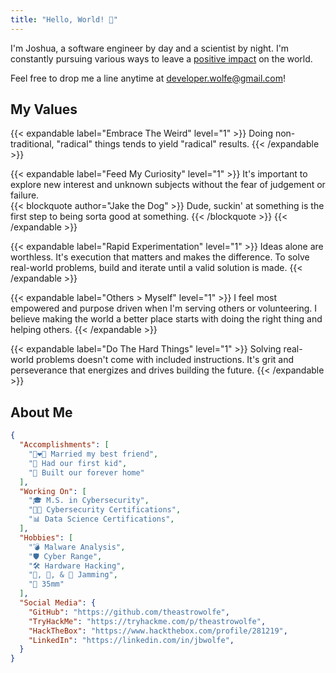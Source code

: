 ```yaml
---
title: "Hello, World! 👋"
---
```


I'm Joshua, a software engineer by day and a scientist by night. I'm constantly
pursuing various ways to leave a [positive impact][goals] on the world.

Feel free to drop me a line anytime at [developer.wolfe@gmail.com][email]!

## My Values

{{< expandable label="Embrace The Weird" level="1" >}}
Doing non-traditional, "radical" things tends to yield "radical" results.
{{< /expandable >}}

{{< expandable label="Feed My Curiosity" level="1" >}}
It's important to explore new interest and unknown subjects without the fear
of judgement or failure.
<br/>
{{< blockquote author="Jake the Dog" >}}
Dude, suckin' at something is the first step to being sorta good at something.
{{< /blockquote >}}
{{< /expandable >}}

{{< expandable label="Rapid Experimentation" level="1" >}}
Ideas alone are worthless. It's execution that matters and makes the
difference. To solve real-world problems, build and iterate until a valid
solution is made.
{{< /expandable >}}

{{< expandable label="Others > Myself" level="1" >}}
I feel most empowered and purpose driven when I'm serving others or
volunteering. I believe making the world a better place starts with doing the
right thing and helping others.
{{< /expandable >}}

{{< expandable label="Do The Hard Things" level="1" >}}
Solving real-world problems doesn't come with included instructions. It's grit
and perseverance that energizes and drives building the future.
{{< /expandable >}}

## About Me

```json
{
  "Accomplishments": [
    "👩‍❤️‍👨 Married my best friend",
    "👶 Had our first kid",
    "🏡 Built our forever home"
  ],
  "Working On": [
    "🎓 M.S. in Cybersecurity",
    "👨‍💻 Cybersecurity Certifications",
    "📊 Data Science Certifications",
  ],
  "Hobbies": [
    "️💣 Malware Analysis",
    "️🛡️ Cyber Range",
    "🛠️ Hardware Hacking",
    "🎸, 🎺, & 🎹 Jamming",
    "📸 35mm"
  ],
  "Social Media": {
    "GitHub": "https://github.com/theastrowolfe",
    "TryHackMe": "https://tryhackme.com/p/theastrowolfe",
    "HackTheBox": "https://www.hackthebox.com/profile/281219",
    "LinkedIn": "https://linkedin.com/in/jbwolfe",
  }
}
```

[email]: mailto:developer.wolfe@gmail.com
[goals]: https://www.globalgoals.org/
